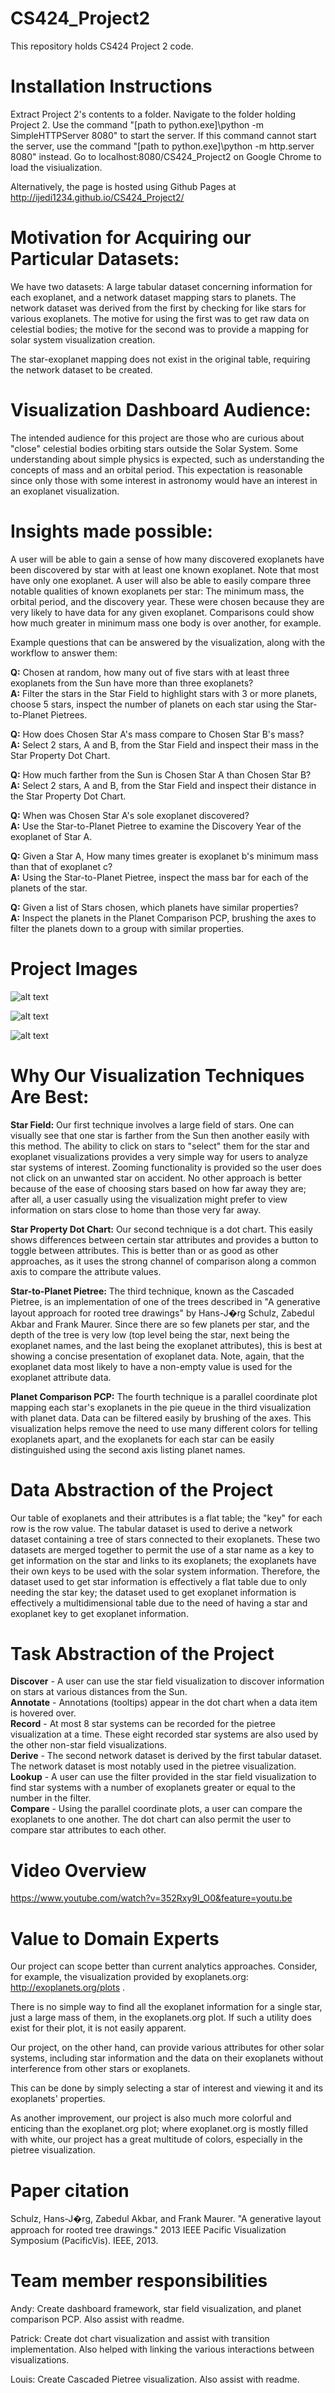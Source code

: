 
# CS424_Project2



This repository holds CS424 Project 2 code.


# Installation Instructions

Extract Project 2's contents to a folder. Navigate to the folder holding Project 2. Use the command "[path to python.exe]\python -m SimpleHTTPServer 8080" to start the server.
If this command cannot start the server, use the command "[path to python.exe]\python -m http.server 8080" instead. Go to localhost:8080/CS424_Project2 on Google Chrome to load the visiualization.

Alternatively, the page is hosted using Github Pages at http://ijedi1234.github.io/CS424_Project2/

# Motivation for Acquiring our Particular Datasets:

We have two datasets: A large tabular dataset concerning information for each exoplanet, and a network dataset mapping stars to planets. The network dataset was derived from the first by checking for like stars for various exoplanets. The motive for using the first was to get raw data on celestial bodies; the motive for the second was to provide a mapping for solar system visualization creation.

The star-exoplanet mapping does not exist in the original table, requiring the network dataset to be created.

# Visualization Dashboard Audience:

The intended audience for this project are those who are curious about "close" celestial bodies orbiting stars outside the Solar System. Some understanding about simple physics is expected, such as understanding the concepts of mass and an orbital period. This expectation is reasonable since only those with some interest in astronomy would have an interest in an exoplanet visualization.

# Insights made possible:

A user will be able to gain a sense of how many discovered exoplanets have been discovered by star with at least one known exoplanet. Note that most have only one exoplanet.
A user will also be able to easily compare three notable qualities of known exoplanets per star: The minimum mass, the orbital period, and the discovery year.
These were chosen because they are very likely to have data for any given exoplanet. Comparisons could show how much greater in minimum mass one body is over another, for example.

Example questions that can be answered by the visualization, along with the workflow to answer them:

**Q:** Chosen at random, how many out of five stars with at least three exoplanets from the Sun have more than three exoplanets?  
**A:** Filter the stars in the Star Field to highlight stars with 3 or more planets, choose 5 stars, inspect the number of planets on each star using the Star-to-Planet Pietrees.

**Q:** How does Chosen Star A's mass compare to Chosen Star B's mass?  
**A:** Select 2 stars, A and B, from the Star Field and inspect their mass in the Star Property Dot Chart.

**Q:** How much farther from the Sun is Chosen Star A than Chosen Star B?  
**A:** Select 2 stars, A and B, from the Star Field and inspect their distance in the Star Property Dot Chart.

**Q:** When was Chosen Star A's sole exoplanet discovered?  
**A:** Use the Star-to-Planet Pietree to examine the Discovery Year of the exoplanet of Star A.

**Q:** Given a Star A, How many times greater is exoplanet b's minimum mass than that of exoplanet c?  
**A:** Using the Star-to-Planet Pietree, inspect the mass bar for each of the planets of the star.

**Q:** Given a list of Stars chosen, which planets have similar properties?  
**A:** Inspect the planets in the Planet Comparison PCP, brushing the axes to filter the planets down to a group with similar properties.

# Project Images

![alt text](https://i.sli.mg/TpfUA6.jpg "Dot Chart")

![alt text](https://i.sli.mg/79ML2p.jpg "Star Field")

![alt text](https://i.sli.mg/qN7xO1.jpg "Pietree and Parallel Coordinate Plots")

# Why Our Visualization Techniques Are Best:

**Star Field:** Our first technique involves a large field of stars. One can visually see that one star is farther from the Sun then another easily with this method. The ability to click on stars to "select" them
for the star and exoplanet visualizations provides a very simple way for users to analyze star systems of interest. Zooming functionality is provided so the user does not click on an unwanted star on accident.
No other approach is better because of the ease of choosing stars based on how far away they are; after all, a user casually using the visualization might prefer to view information
on stars close to home than those very far away.

**Star Property Dot Chart:** Our second technique is a dot chart. This easily shows differences between certain star attributes and provides a button to toggle between attributes. This is better than or as good as other approaches, as it uses the strong channel of comparison along a common axis to compare the attribute values.

**Star-to-Planet Pietree:** The third technique, known as the Cascaded Pietree, is an implementation of one of the trees described in "A generative layout approach for rooted tree drawings" by Hans-J�rg Schulz, Zabedul Akbar and Frank Maurer.
Since there are so few planets per star, and the depth of the tree is very low (top level being the star, next being the exoplanet names, and the last being the exoplanet attributes), this is best at showing
a concise presentation of exoplanet data. Note, again, that the exoplanet data most likely to have a non-empty value is used for the exoplanet attribute data.

**Planet Comparison PCP:** The fourth technique is a parallel coordinate plot mapping each star's exoplanets in the pie queue in the third visualization with planet data. Data can be filtered easily by brushing of the axes. This visualization helps remove the need to use many different colors for telling exoplanets apart, and the exoplanets for each star can be easily distinguished using the second axis listing planet names.

# Data Abstraction of the Project

Our table of exoplanets and their attributes is a flat table; the "key" for each row is the row value.
The tabular dataset is used to derive a network dataset containing a tree of stars connected to their exoplanets.
These two datasets are merged together to permit the use of a star name as a key to get information on the star and links to its exoplanets; the exoplanets have their own keys to be used with the solar system information.
Therefore, the dataset used to get star information is effectively a flat table due to only needing the star key; the dataset used to get exoplanet information is effectively a multidimensional table
due to the need of having a star and exoplanet key to get exoplanet information.

# Task Abstraction of the Project

**Discover** - A user can use the star field visualization to discover information on stars at various distances from the Sun.  
**Annotate** - Annotations (tooltips) appear in the dot chart when a data item is hovered over.  
**Record** - At most 8 star systems can be recorded for the pietree visualization at a time. These eight recorded star systems are also used by the other non-star field visualizations.  
**Derive** - The second network dataset is derived by the first tabular dataset. The network dataset is most notably used in the pietree visualization.  
**Lookup** - A user can use the filter provided in the star field visualization to find star systems with a number of exoplanets greater or equal to the number in the filter.  
**Compare** - Using the parallel coordinate plots, a user can compare the exoplanets to one another. The dot chart can also permit the user to compare star attributes to each other.  

# Video Overview

https://www.youtube.com/watch?v=352Rxy9I_O0&feature=youtu.be

# Value to Domain Experts

Our project can scope better than current analytics approaches. Consider, for example, the visualization provided by exoplanets.org: http://exoplanets.org/plots .

There is no simple way to find all the exoplanet information for a single star, just a large mass of them, in the exoplanets.org plot. If such a utility does exist for their plot, it is not easily apparent.

Our project, on the other hand, can provide various attributes for other solar systems, including star information and the data on their exoplanets without interference from other stars or exoplanets.

This can be done by simply selecting a star of interest and viewing it and its exoplanets' properties.

As another improvement, our project is also much more colorful and enticing than the exoplanet.org plot; where exoplanet.org is mostly filled with white, our project has a great multitude of colors, especially in the
pietree visualization.

# Paper citation

Schulz, Hans-J�rg, Zabedul Akbar, and Frank Maurer. "A generative layout approach for rooted tree drawings." 2013 IEEE Pacific Visualization Symposium (PacificVis). IEEE, 2013.

# Team member responsibilities

Andy: Create dashboard framework, star field visualization, and planet comparison PCP. Also assist with readme.

Patrick: Create dot chart visualization and assist with transition implementation. Also helped with linking the various interactions between visualizations.

Louis: Create Cascaded Pietree visualization. Also assist with readme.
